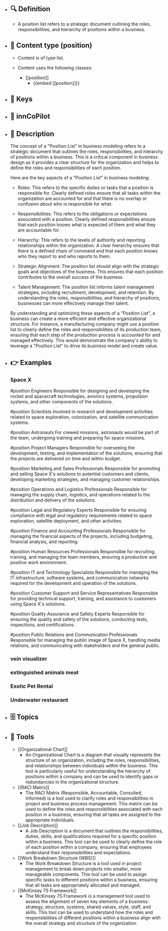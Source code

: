 - ## 🔍 Definition
  - A position list refers to a strategic document outlining the roles, responsibilities, and hierarchy of positions within a business.
- ## 📰 Content type (position)
  - Content is of type list.
  
  - Content uses the following classes:
    - [[position]]
      - {{embed [[position]]}}
  
- ## 🔑 Keys
  
- ## 🤖 innCoPilot
  
- ## 📖 Description
  The concept of a "Position List" in business modeling refers to a strategic document that outlines the roles, responsibilities, and hierarchy of positions within a business. This is a critical component in business design as it provides a clear structure for the organization and helps to define the roles and responsibilities of each position. 
  
  Here are the key aspects of a "Position List" in business modeling:
  
  - Roles: This refers to the specific duties or tasks that a position is responsible for. Clearly defined roles ensure that all tasks within the organization are accounted for and that there is no overlap or confusion about who is responsible for what.
  
  - Responsibilities: This refers to the obligations or expectations associated with a position. Clearly defined responsibilities ensure that each position knows what is expected of them and what they are accountable for.
  
  - Hierarchy: This refers to the levels of authority and reporting relationships within the organization. A clear hierarchy ensures that there is a defined chain of command and that each position knows who they report to and who reports to them.
  
  - Strategic Alignment: The position list should align with the strategic goals and objectives of the business. This ensures that each position contributes to the overall success of the business.
  
  - Talent Management: The position list informs talent management strategies, including recruitment, development, and retention. By understanding the roles, responsibilities, and hierarchy of positions, businesses can more effectively manage their talent.
  
  By understanding and optimizing these aspects of a "Position List", a business can create a more efficient and effective organizational structure. For instance, a manufacturing company might use a position list to clearly define the roles and responsibilities of its production team, ensuring that each step of the production process is accounted for and managed effectively. This would demonstrate the company's ability to leverage a "Position List" to drive its business model and create value.
- ## 👉 Examples
  ### Space X
  #position Engineers
  Responsible for designing and developing the rocket and spacecraft technologies, avionics systems, propulsion systems, and other components of the solutions.
  
  #position Scientists
  Involved in research and development activities related to space exploration, colonization, and satellite communication systems.
  
  #position Astronauts
  For crewed missions, astronauts would be part of the team, undergoing training and preparing for space missions.
  
  #position Project Managers
  Responsible for overseeing the development, testing, and implementation of the solutions, ensuring that the projects are delivered on time and within budget.
  
  #position Marketing and Sales Professionals
  Responsible for promoting and selling Space X's solutions to potential customers and clients, developing marketing strategies, and managing customer relationships.
  
  #position Operations and Logistics Professionals
  Responsible for managing the supply chain, logistics, and operations related to the distribution and delivery of the solutions.
  
  #position Legal and Regulatory Experts
  Responsible for ensuring compliance with legal and regulatory requirements related to space exploration, satellite deployment, and other activities.
  
  #position Finance and Accounting Professionals
  Responsible for managing the financial aspects of the projects, including budgeting, financial analysis, and reporting.
  
  #position Human Resources Professionals
  Responsible for recruiting, training, and managing the team members, ensuring a productive and positive work environment.
  
  #position IT and Technology Specialists
  Responsible for managing the IT infrastructure, software systems, and communication networks required for the development and operation of the solutions.
  
  #position Customer Support and Service Representatives
  Responsible for providing technical support, training, and assistance to customers using Space X's solutions.
  
  #position Quality Assurance and Safety Experts
  Responsible for ensuring the quality and safety of the solutions, conducting tests, inspections, and certifications.
  
  #position Public Relations and Communication Professionals
  Responsible for managing the public image of Space X, handling media relations, and communicating with stakeholders and the general public.
  ### vein visualizer
  
  ### extinguished animals meat
  
  ### Exotic Pet Rental
  
  ### Underwater restaurant
  
- ## 🗄️ Topics
  
- ## 🧰 Tools
  - [[Organizational Chart]]
    - An Organizational Chart is a diagram that visually represents the structure of an organization, including the roles, responsibilities, and relationships between individuals within the business. This tool is particularly useful for understanding the hierarchy of positions within a company and can be used to identify gaps or redundancies in the organizational structure.
  - [[RACI Matrix]]
    - The RACI Matrix (Responsible, Accountable, Consulted, Informed) is a tool used to clarify roles and responsibilities in project and business process management. This matrix can be used to define the roles and responsibilities associated with each position in a business, ensuring that all tasks are assigned to the appropriate individuals.
  - [[Job Description]]
    - A Job Description is a document that outlines the responsibilities, duties, skills, and qualifications required for a specific position within a business. This tool can be used to clearly define the role of each position within a company, ensuring that employees understand their responsibilities and expectations.
  - [[Work Breakdown Structure (WBS)]]
    - The Work Breakdown Structure is a tool used in project management to break down projects into smaller, more manageable components. This tool can be used to assign specific tasks to different positions within a business, ensuring that all tasks are appropriately allocated and managed.
  - [[McKinsey 7S Framework]]
    - The McKinsey 7S Framework is a management tool used to assess the alignment of seven key elements of a business: strategy, structure, systems, shared values, style, staff, and skills. This tool can be used to understand how the roles and responsibilities of different positions within a business align with the overall strategy and structure of the organization.
